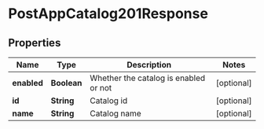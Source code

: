 

# PostAppCatalog201Response


## Properties

| Name | Type | Description | Notes |
|------------ | ------------- | ------------- | -------------|
|**enabled** | **Boolean** | Whether the catalog is enabled or not |  [optional] |
|**id** | **String** | Catalog id |  [optional] |
|**name** | **String** | Catalog name |  [optional] |




